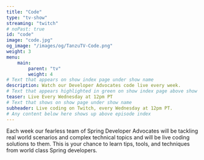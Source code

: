 ```yaml
---
title: "Code"
type: "tv-show"
streaming: "twitch"
# noPast: true
id: "code"
image: "code.jpg"
og_image: "/images/og/TanzuTV-Code.png"
weight: 3
menu:
    main:
        parent: "tv"
        weight: 4
# Text that appears on show index page under show name
description: Watch our Developer Advocates code live every week.
# Text that appears highlighted in green on show index page above show name
teaser: Live Every Wednesday at 12pm PT
# Text that shows on show page under show name
subheader: Live coding on Twitch, every Wednesday at 12pm PT.
# Any content below here shows up above episode index
---
```


Each week our fearless team of Spring Developer Advocates will be tackling real world scenarios and complex technical topics and will be live coding solutions to them. This is your chance to learn tips, tools, and techniques from world class Spring developers.